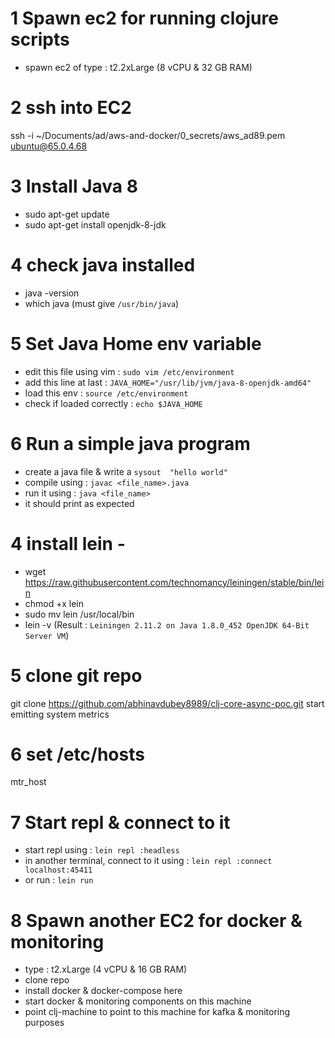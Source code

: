 
# 1 Spawn ec2 for running clojure scripts
- spawn ec2 of type : t2.2xLarge (8 vCPU & 32 GB RAM)

# 2 ssh into EC2
ssh -i ~/Documents/ad/aws-and-docker/0_secrets/aws_ad89.pem ubuntu@65.0.4.68

# 3 Install Java 8
- sudo apt-get update
- sudo apt-get install openjdk-8-jdk

# 4 check java installed
- java -version
- which java (must give `/usr/bin/java`)

# 5 Set Java Home env variable
- edit this file using vim : `sudo vim /etc/environment`
- add this line at last : `JAVA_HOME="/usr/lib/jvm/java-8-openjdk-amd64"`
- load this env : `source /etc/environment`
- check if loaded correctly : `echo $JAVA_HOME`

# 6 Run a simple java program
- create a java file & write a `sysout  "hello world"`
- compile using : `javac <file_name>.java`
- run it using : `java <file_name>`
- it should print as expected

# 4 install lein -
- wget https://raw.githubusercontent.com/technomancy/leiningen/stable/bin/lein
- chmod +x lein
- sudo mv lein /usr/local/bin
- lein -v (Result : `Leiningen 2.11.2 on Java 1.8.0_452 OpenJDK 64-Bit Server VM`)


# 5 clone git repo
git clone https://github.com/abhinavdubey8989/clj-core-async-poc.git
start emitting system metrics

# 6 set /etc/hosts
<ip-of-monitoring-ec2> mtr_host

# 7 Start repl & connect to it
- start repl using : `lein repl :headless`
- in another terminal, connect to it using : `lein repl :connect localhost:45411`
- or run : `lein run`


# 8 Spawn another EC2 for docker & monitoring
- type : t2.xLarge (4 vCPU & 16 GB RAM)
- clone repo
- install docker & docker-compose here
- start docker & monitoring components on this machine
- point clj-machine to point to this machine for kafka & monitoring purposes
